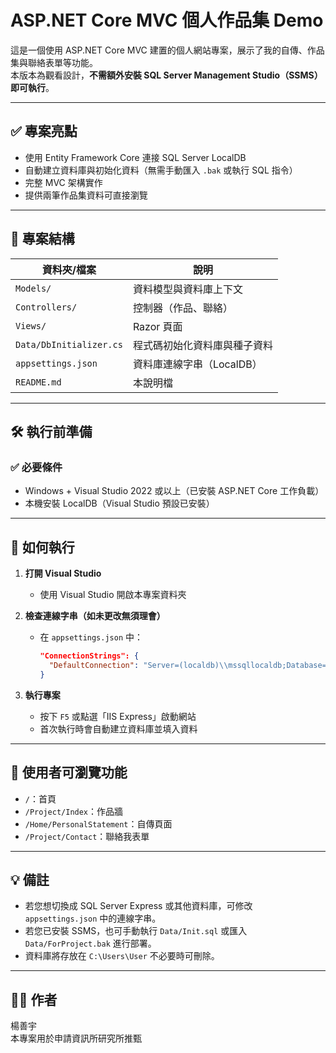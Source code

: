 # ASP.NET Core MVC 個人作品集 Demo

這是一個使用 ASP.NET Core MVC 建置的個人網站專案，展示了我的自傳、作品集與聯絡表單等功能。  
本版本為觀看設計，**不需額外安裝 SQL Server Management Studio（SSMS）即可執行**。

---

## ✅ 專案亮點

- 使用 Entity Framework Core 連接 SQL Server LocalDB
- 自動建立資料庫與初始化資料（無需手動匯入 `.bak` 或執行 SQL 指令）
- 完整 MVC 架構實作
- 提供兩筆作品集資料可直接瀏覽

---

## 📁 專案結構

| 資料夾/檔案         | 說明 |
|----------------------|------|
| `Models/`            | 資料模型與資料庫上下文 |
| `Controllers/`       | 控制器（作品、聯絡） |
| `Views/`             | Razor 頁面 |
| `Data/DbInitializer.cs` | 程式碼初始化資料庫與種子資料 |
| `appsettings.json`   | 資料庫連線字串（LocalDB） |
| `README.md`          | 本說明檔 |

---

## 🛠 執行前準備

### ✅ 必要條件

- Windows + Visual Studio 2022 或以上（已安裝 ASP.NET Core 工作負載）
- 本機安裝 LocalDB（Visual Studio 預設已安裝）

---

## 🚀 如何執行

1. **打開 Visual Studio**
   - 使用 Visual Studio 開啟本專案資料夾

2. **檢查連線字串（如未更改無須理會）**
   - 在 `appsettings.json` 中：
     ```json
     "ConnectionStrings": {
       "DefaultConnection": "Server=(localdb)\\mssqllocaldb;Database=ForProject;Trusted_Connection=True;"
     }
     ```

3. **執行專案**
   - 按下 `F5` 或點選「IIS Express」啟動網站
   - 首次執行時會自動建立資料庫並填入資料

---

## 🔎 使用者可瀏覽功能

- `/`：首頁
- `/Project/Index`：作品牆
- `/Home/PersonalStatement`：自傳頁面
- `/Project/Contact`：聯絡我表單

---

## 💡 備註

- 若您想切換成 SQL Server Express 或其他資料庫，可修改 `appsettings.json` 中的連線字串。
- 若您已安裝 SSMS，也可手動執行 `Data/Init.sql` 或匯入 `Data/ForProject.bak` 進行部署。
- 資料庫將存放在 `C:\Users\User` 不必要時可刪除。

---

## 👨‍💻 作者

楊善宇  
本專案用於申請資訊所研究所推甄  
